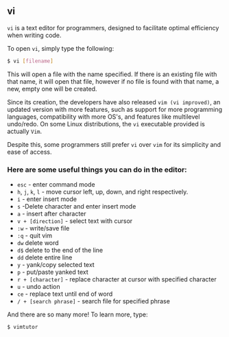 ---
---

vi
----


`vi` is a text editor for programmers, designed to facilitate optimal efficiency when writing code. 

To open `vi`, simply type the following:

~~~ bash
$ vi [filename]
~~~


<!--more-->
This will open a file with the name specified. If there is an existing file with that name, it will open that file, however if no file is found with that name, a new, empty one will be created.

Since its creation, the developers have also released `vim (vi improved)`, an updated version with more features, such as support for more programming languages, compatibility with more OS's, and features like multilevel undo/redo. On some Linux distributions, the `vi` executable provided is actually `Vim`. 

Despite this, some programmers still prefer `vi` over `vim` for its simplicity and ease of access.


### Here are some useful things you can do in the editor:

- `esc` - enter command mode
- `h`, `j`, `k`, `l` - move cursor left, up, down, and right respectively.
- `i` - enter insert mode
- `s` -Delete character and enter insert mode
- `a` - insert after character
- `v + [direction]` - select text with cursor
- `:w` - write/save file
- `:q` - quit vim
- `dw` delete word
- `d$` delete to the end of the line
- `dd` delete entire line
- `y` - yank/copy selected text
- `p` - put/paste yanked text
- `r + [character]` - replace character at cursor with specified character
- `u` - undo action
- `ce` - replace text until end of word
- `/ + [search phrase]` - search file for specified phrase

And there are so many more! To learn more, type:
~~~~ bash
$ vimtutor
~~~~

